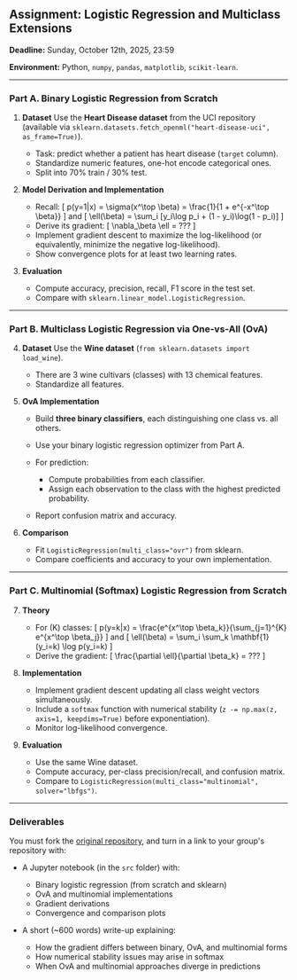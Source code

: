 ## Assignment: Logistic Regression and Multiclass Extensions

**Deadline:** Sunday, October 12th, 2025, 23:59

**Environment:** Python, `numpy`, `pandas`, `matplotlib`, `scikit-learn`.

---

### Part A. Binary Logistic Regression from Scratch

1. **Dataset**
   Use the **Heart Disease dataset** from the UCI repository (available via `sklearn.datasets.fetch_openml("heart-disease-uci", as_frame=True)`).

   * Task: predict whether a patient has heart disease (`target` column).
   * Standardize numeric features, one-hot encode categorical ones.
   * Split into 70% train / 30% test.

2. **Model Derivation and Implementation**

   * Recall:
     [
     p(y=1|x) = \sigma(x^\top \beta) = \frac{1}{1 + e^{-x^\top \beta}}
     ]
     and
     [
     \ell(\beta) = \sum_i [y_i\log p_i + (1 - y_i)\log(1 - p_i)]
     ]
   * Derive its gradient:
     [
     \nabla_\beta \ell = ???
     ]
   * Implement gradient descent to maximize the log-likelihood (or equivalently, minimize the negative log-likelihood).
   * Show convergence plots for at least two learning rates.

3. **Evaluation**

   * Compute accuracy, precision, recall, F1 score in the test set.
   * Compare with `sklearn.linear_model.LogisticRegression`.

---

### Part B. Multiclass Logistic Regression via One-vs-All (OvA)

4. **Dataset**
   Use the **Wine dataset** (`from sklearn.datasets import load_wine`).

   * There are 3 wine cultivars (classes) with 13 chemical features.
   * Standardize all features.

5. **OvA Implementation**

   * Build **three binary classifiers**, each distinguishing one class vs. all others.
   * Use your binary logistic regression optimizer from Part A.
   * For prediction:

     * Compute probabilities from each classifier.
     * Assign each observation to the class with the highest predicted probability.
   * Report confusion matrix and accuracy.

6. **Comparison**

   * Fit `LogisticRegression(multi_class="ovr")` from sklearn.
   * Compare coefficients and accuracy to your own implementation.

---

### Part C. Multinomial (Softmax) Logistic Regression from Scratch

7. **Theory**

   * For (K) classes:
     [
     p(y=k|x) = \frac{e^{x^\top \beta_k}}{\sum_{j=1}^{K} e^{x^\top \beta_j}}
     ]
     and
     [
     \ell(\beta) = \sum_i \sum_k \mathbf{1}(y_i=k) \log p(y_i=k)
     ]
   * Derive the gradient:
     [
     \frac{\partial \ell}{\partial \beta_k} = ???
     ]

8. **Implementation**

   * Implement gradient descent updating all class weight vectors simultaneously.
   * Include a `softmax` function with numerical stability (`z -= np.max(z, axis=1, keepdims=True)` before exponentiation).
   * Monitor log-likelihood convergence.

9. **Evaluation**

   * Use the same Wine dataset.
   * Compute accuracy, per-class precision/recall, and confusion matrix.
   * Compare to `LogisticRegression(multi_class="multinomial", solver="lbfgs")`.

---

### Deliverables

You must fork the [original repository](https://github.com/RodrigoGrijalba/ENEI-2025-ML1-Tarea2), and turn in a link to your group's repository with:

* A Jupyter notebook (in the `src` folder) with:

  * Binary logistic regression (from scratch and sklearn)
  * OvA and multinomial implementations
  * Gradient derivations
  * Convergence and comparison plots
* A short (~600 words) write-up explaining:

  * How the gradient differs between binary, OvA, and multinomial forms
  * How numerical stability issues may arise in softmax
  * When OvA and multinomial approaches diverge in predictions

